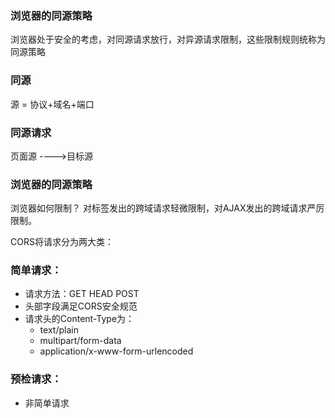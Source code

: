 ### 浏览器的同源策略
浏览器处于安全的考虑，对同源请求放行，对异源请求限制，这些限制规则统称为同源策略

### 同源
源 =  协议+域名+端口
### 同源请求
页面源 ---->目标源


### 浏览器的同源策略
浏览器如何限制？
对标签发出的跨域请求轻微限制，对AJAX发出的跨域请求严厉限制。

CORS将请求分为两大类：

### 简单请求：

- 请求方法：GET HEAD POST
- 头部字段满足CORS安全规范
- 请求头的Content-Type为：
  - text/plain
  - multipart/form-data
  - application/x-www-form-urlencoded

### 预检请求：

- 非简单请求
